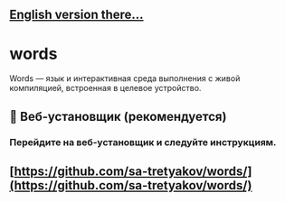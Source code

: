 
## [English version there...](https://github.com/sa-tretyakov/words/README_EN.md) 

# words
Words — язык и интерактивная среда выполнения с живой компиляцией, встроенная в целевое устройство.


## 🚀 Веб-установщик (рекомендуется)

### Перейдите на веб-установщик и следуйте инструкциям.

## [https://github.com/sa-tretyakov/words/](https://github.com/sa-tretyakov/words/)
